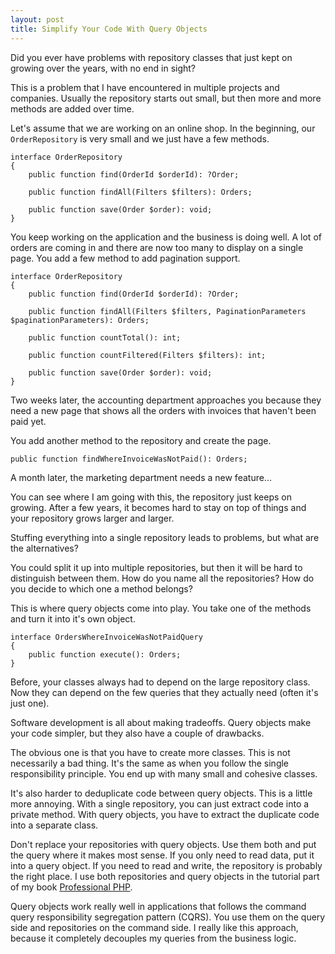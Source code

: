 ```yaml
---
layout: post
title: Simplify Your Code With Query Objects
---
```


Did you ever have problems with repository classes that just kept on growing over the years, with no end in sight?

This is a problem that I have encountered in multiple projects and companies. Usually the repository starts out small, but then more and more methods are added over time.

Let's assume that we are working on an online shop. In the beginning, our `OrderRepository` is very small and we just have a few methods.

```php?start_inline=1
interface OrderRepository
{
    public function find(OrderId $orderId): ?Order;

    public function findAll(Filters $filters): Orders;

    public function save(Order $order): void;
}
```

You keep working on the application and the business is doing well. A lot of orders are coming in and there are now too many to display on a single page. You add a few method to add pagination support.

```php?start_inline=1
interface OrderRepository
{
    public function find(OrderId $orderId): ?Order;

    public function findAll(Filters $filters, PaginationParameters $paginationParameters): Orders;

    public function countTotal(): int;

    public function countFiltered(Filters $filters): int;

    public function save(Order $order): void;
}
```

Two weeks later, the accounting department approaches you because they need a new page that shows all the orders with invoices that haven't been paid yet. 

You add another method to the repository and create the page.

```php?start_inline=1
public function findWhereInvoiceWasNotPaid(): Orders;
```

A month later, the marketing department needs a new feature...

 You can see where I am going with this, the repository just keeps on growing. After a few years, it becomes hard to stay on top of things and your repository grows larger and larger.

Stuffing everything into a single repository leads to problems, but what are the alternatives?

You could split it up into multiple repositories, but then it will be hard to distinguish between them. How do you name all the repositories? How do you decide to which one a method belongs?

This is where query objects come into play. You take one of the methods and turn it into it's own object.

```php?start_inline=1
interface OrdersWhereInvoiceWasNotPaidQuery
{
    public function execute(): Orders;
}
```

Before, your classes always had to depend on the large repository class. Now they can depend on the few queries that they actually need (often it's just one).

Software development is all about making tradeoffs. Query objects make your code simpler, but they also have a couple of drawbacks.

The obvious one is that you have to create more classes. This is not necessarily a bad thing. It's the same as when you follow the single responsibility principle. You end up with many small and cohesive classes.

It's also harder to deduplicate code between query objects. This is a little more annoying. With a single repository, you can just extract code into a private method. With query objects, you have to extract the duplicate code into a separate class.

Don't replace your repositories with query objects. Use them both and put the query where it makes most sense. If you only need to read data, put it into a query object. If you need to read and write, the repository is probably the right place. I use both repositories and query objects in the tutorial part of my book [Professional PHP](/professional-php/).

Query objects work really well in applications that follows the command query responsibility segregation pattern (CQRS). You use them on the query side and repositories on the command side. I really like this approach, because it completely decouples my queries from the business logic.
